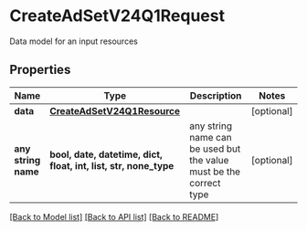 # CreateAdSetV24Q1Request

Data model for an input resources

## Properties
Name | Type | Description | Notes
------------ | ------------- | ------------- | -------------
**data** | [**CreateAdSetV24Q1Resource**](CreateAdSetV24Q1Resource.md) |  | [optional] 
**any string name** | **bool, date, datetime, dict, float, int, list, str, none_type** | any string name can be used but the value must be the correct type | [optional]

[[Back to Model list]](../README.md#documentation-for-models) [[Back to API list]](../README.md#documentation-for-api-endpoints) [[Back to README]](../README.md)


